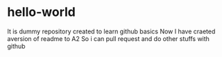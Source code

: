 # hello-world
It is dummy repository created to learn github basics
Now I have craeted aversion of readme to A2
So i can pull request and do other stuffs with github
